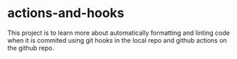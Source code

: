 # actions-and-hooks
This project is to learn more about automatically formatting and linting code when it is commited using git hooks in the local repo and github actions on the github repo.
